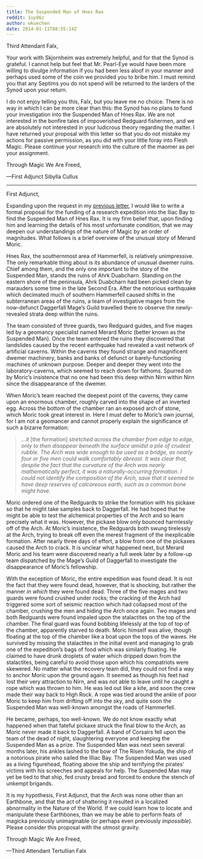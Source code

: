 ```yaml
---
title: The Suspended Man of Hnes Rax
reddit: 1uy86z
author: wkuechen
date: 2014-01-11T08:55:14Z
---
```



Third Attendant Falx,

Your work with Skjornheim was extremely helpful, and for that the Synod is
grateful. I cannot help but feel that Mr. Pearl-Eye would have been more willing
to divulge information if you had been less aloof in your manner and perhaps
used some of the coin we provided you to bribe him. I must remind you that any
Septims you do not spend will be returned to the larders of the Synod upon your
return.

I do not enjoy telling you this, Falx, but you leave me no choice. There is no
way in which I can be more clear than this: the Synod has no plans to fund your
investigation into the Suspended Man of Hnes Rax. We are not interested in the
bonfire tales of impoverished Redguard fishermen, and we are absolutely not
interested in your ludicrous theory regarding the matter. I have returned your
proposal with this letter so that you do not mistake my actions for passive
permission, as you did with your little foray into Flesh Magic. Please continue
your research into the culture of the maomer as per your assignment.

Through Magic We Are Freed,

—First Adjunct Sibylla Cullus

----

First Adjunct,

Expanding upon the request in my [previous letter][0], I would like to write a
formal proposal for the funding of a research expedition into the Iliac Bay to
find the Suspended Man of Hnes Rax. It is my firm belief that, upon finding him
and learning the details of his most unfortunate condition, that we may deepen
our understandings of the nature of Magic by an order of magnitudes. What
follows is a brief overview of the unusual story of Merard Moric.

Hnes Rax, the southernmost area of Hammerfell, is relatively unimpressive. The
only remarkable thing about is its abundance of unusual dwemer ruins. Chief
among them, and the only one important to the story of the Suspended Man, stands
the ruins of Ahrk Duabcharn. Standing on the eastern shore of the peninsula,
Ahrk Duabcharn had been picked clean by marauders some time in the late Second
Era. After the notorious earthquake which decimated much of southern Hammerfell
caused shifts in the subterranean areas of the ruins, a team of investigative
mages from the now-defunct Daggerfall Mage’s Guild travelled there to observe
the newly-revealed strata deep within the ruins.

The team consisted of three guards, two Redguard guides, and five mages led by a
geomancy specialist named Merard Moric (better known as the Suspended Man). Once
the team entered the ruins they discovered that landslides caused by the recent
earthquake had revealed a vast network of artificial caverns. Within the caverns
they found strange and magnificent dwemer machinery, banks and banks of defunct
or barely-functioning machines of unknown purpose. Deeper and deeper they went
into the laboratory-caverns, which seemed to reach down for fathoms. Spurred on
by Moric’s insistence that no one had been this deep within Nirn within Nirn
since the disappearance of the dwemer.

When Moric’s team reached the deepest point of the caverns, they came upon an
enormous chamber, roughly carved into the shape of an inverted egg. Across the
bottom of the chamber ran an exposed arch of stone, which Moric took great
interest in. Here I must defer to Moric’s own journal, for I am not a geomancer
and cannot properly explain the significance of such a bizarre formation:

> *…it* [the formation] *stretched across the chamber from edge to edge, only*
> *to then disappear beneath the surface amidst a pile of crudest rubble. The*
> *Arch was wide enough to be used as a bridge, as nearly four or five men*
> *could walk comfortably abreast. It was clear that, despite the fact that the*
> *curvature of the Arch was nearly mathematically perfect, it was a*
> *naturally-occurring formation. I could not identify the composition of the*
> *Arch, save that it seemed to have deep reserves of calcareous earth, such as*
> *a common bone might have.*

Moric ordered one of the Redguards to strike the formation with his pickaxe so
that he might take samples back to Daggerfall. He had hoped that he might be
able to test the alchemical properties of the Arch and so learn precisely what
it was. However, the pickaxe blow only bounced harmlessly off of the Arch. At
Moric’s insistence, the Redguards both swung tirelessly at the Arch, trying to
break off even the merest fragment of the inexplicable formation. After nearly
three days of effort, a blow from one of the pickaxes caused the Arch to crack.
It is unclear what happened next, but Merard Moric and his team were discovered
nearly a full week later by a follow-up team dispatched by the Mage’s Guild of
Daggerfall to investigate the disappearance of Moric’s fellowship.

With the exception of Moric, the entire expedition was found dead. It is not the
fact that they were found dead, however, that is shocking, but rather the manner
*in which* they were found dead. Three of the five mages and two guards were
found crushed under rocks; the cracking of the Arch had triggered some sort of
seismic reaction which had collapsed most of the chamber, crushing the men and
hiding the Arch once again. Two mages and both Redguards were found impaled upon
the stalactites on the top of the chamber. The final guard was found bobbing
lifelessly at the top of top of the chamber, apparently starved to death. Moric
himself was alive, though floating at the top of the chamber like a boat upon
the tops of the waves. He survived by missing the stalactites in the initial
event and managing to grab one of the expedition’s bags of food which was
similarly floating. He claimed to have drunk droplets of water which dripped
down from the stalactites, being careful to avoid those upon which his
compatriots were skewered. No matter what the recovery team did, they could not
find a way to anchor Moric upon the ground again. It seemed as though his feet
had lost their very attraction to Nirn, and was not able to leave until he
caught a rope which was thrown to him. He was led out like a kite, and soon the
crew made their way back to High Rock. A rope was tied around the ankle of poor
Moric to keep him from drifting off into the sky, and quite soon the Suspended
Man was well-known amongst the roads of Hammerfell.

He became, perhaps, too well-known. We do not know exactly what happened when
that fateful pickaxe struck the final blow to the Arch, as Moric never made it
back to Daggerfall. A band of Corsairs fell upon the team of the dead of night,
slaughtering everyone and keeping the Suspended Man as a prize. The Suspended
Man was next seen several months later, his ankles lashed to the bow of The
Risen Yokuda, the ship of a notorious pirate who sailed the Illiac Bay. The
Suspended Man was used as a living figurehead, floating above the ship and
terrifying the pirates’ victims with his screeches and appeals for help. The
Suspended Man may yet be tied to that ship, fed crusty bread and forced to
endure the stench of unkempt brigands.

It is my hypothesis, First Adjunct, that the Arch was none other than an
Earthbone, and that the act of shattering it resulted in a localized abnormality
in the Nature of the World. If we could learn how to locate and manipulate these
Earthbones, than we may be able to perform feats of magicka previously
unimaginable (or perhaps even previously *impossible*). Please consider this
proposal with the utmost gravity.

Through Magic We Are Freed,

—Third Attendant Tertullian Falx

[0]: https://www.reddit.com/r/teslore/comments/1thw42/shor_of_the_shore_an_interview_with_skjornheim/
